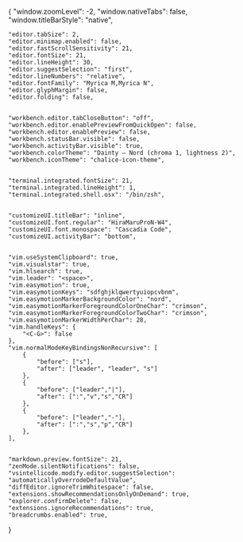 {
"window.zoomLevel": -2,
"window.nativeTabs": false,
"window.titleBarStyle": "native",

    "editor.tabSize": 2,
    "editor.minimap.enabled": false,
    "editor.fastScrollSensitivity": 21,
    "editor.fontSize": 21,
    "editor.lineHeight": 30,
    "editor.suggestSelection": "first",
    "editor.lineNumbers": "relative",
    "editor.fontFamily": "Myrica M,Myrica N",
    "editor.glyphMargin": false,
    "editor.folding": false,


    "workbench.editor.tabCloseButton": "off",
    "workbench.editor.enablePreviewFromQuickOpen": false,
    "workbench.editor.enablePreview": false,
    "workbench.statusBar.visible": false,
    "workbench.activityBar.visible": true,
    "workbench.colorTheme": "Dainty – Nord (chroma 1, lightness 2)",
    "workbench.iconTheme": "chalice-icon-theme",


    "terminal.integrated.fontSize": 21,
    "terminal.integrated.lineHeight": 1,
    "terminal.integrated.shell.osx": "/bin/zsh",


    "customizeUI.titleBar": "inline",
    "customizeUI.font.regular": "HiraMaruProN-W4",
    "customizeUI.font.monospace": "Cascadia Code",
    "customizeUI.activityBar": "bottom",


    "vim.useSystemClipboard": true,
    "vim.visualstar": true,
    "vim.hlsearch": true,
    "vim.leader": "<space>",
    "vim.easymotion": true,
    "vim.easymotionKeys": "sdfghjklqwertyuiopcvbnm",
    "vim.easymotionMarkerBackgroundColor": "nord",
    "vim.easymotionMarkerForegroundColorOneChar": "crimson",
    "vim.easymotionMarkerForegroundColorTwoChar": "crimson",
    "vim.easymotionMarkerWidthPerChar": 28,
    "vim.handleKeys": {
        "<C-G>": false
    },
    "vim.normalModeKeyBindingsNonRecursive": [
        {
            "before": ["s"],
            "after": ["leader", "leader", "s"]
        },
        {
            "before": ["leader","|"],
            "after": [":","v","s","CR"]
        },
        {
            "before": ["leader","-"],
            "after": [":","s","p","CR"]
        },
    ],


    "markdown.preview.fontSize": 21,
    "zenMode.silentNotifications": false,
    "vsintellicode.modify.editor.suggestSelection": "automaticallyOverrodeDefaultValue",
    "diffEditor.ignoreTrimWhitespace": false,
    "extensions.showRecommendationsOnlyOnDemand": true,
    "explorer.confirmDelete": false,
    "extensions.ignoreRecommendations": true,
    "breadcrumbs.enabled": true,

}
